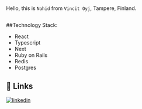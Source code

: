 
###

Hello, this is `Nahid` from `Vincit Oyj`, Tampere, Finland. 

##
##Technology Stack:

* React
* Typescript
* Next
* Ruby on Rails
* Redis
* Postgres

## 🔗 Links
[![linkedin](https://img.shields.io/badge/linkedin-0A66C2?style=for-the-badge&logo=linkedin&logoColor=white)](https://www.linkedin.com/in/nahidulislam)
